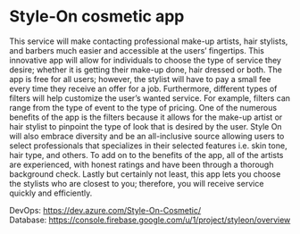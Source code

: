 # Style-On cosmetic app

This service will make contacting professional make-up artists, hair
stylists, and barbers much easier and accessible at the users’ fingertips. This innovative app will
allow for individuals to choose the type of service they desire; whether it is getting their make-up
done, hair dressed or both. The app is free for all users; however, the stylist will have to pay a
small fee every time they receive an offer for a job. Furthermore, different types of filters will
help customize the user’s wanted service. For example, filters can range from the type of event
to the type of pricing. One of the numerous benefits of the app is the filters because it allows for
the make-up artist or hair stylist to pinpoint the type of look that is desired by the user. Style On
will also embrace diversity and be an all-inclusive source allowing users to select professionals
that specializes in their selected features i.e. skin tone, hair type, and others. To add on to the
benefits of the app, all of the artists are experienced, with honest ratings and have been through
a thorough background check. Lastly but certainly not least, this app lets you choose the stylists
who are closest to you; therefore, you will receive service quickly and efficiently.

DevOps: https://dev.azure.com/Style-On-Cosmetic/
<br />
Database: https://console.firebase.google.com/u/1/project/styleon/overview

